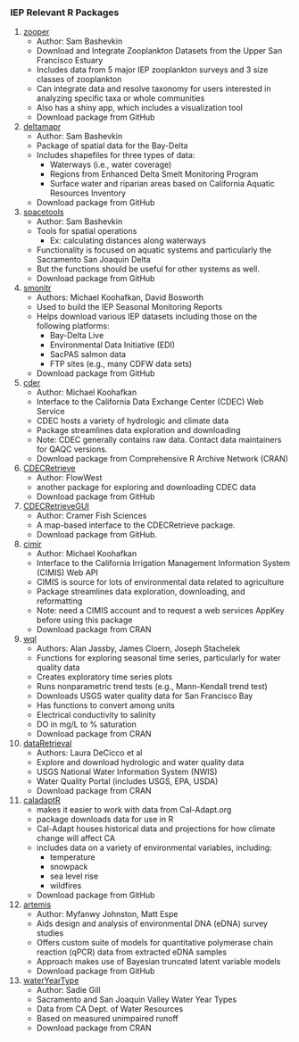 ### IEP Relevant R Packages

1. [zooper](https://github.com/InteragencyEcologicalProgram/zooper)  
    * Author: Sam Bashevkin  
    * Download and Integrate Zooplankton Datasets from the Upper San Francisco Estuary   
    * Includes data from 5 major IEP zooplankton surveys and 3 size classes of zooplankton  
    * Can integrate data and resolve taxonomy for users interested in analyzing specific taxa or whole communities  
    * Also has a shiny app, which includes a visualization tool  
    * Download package from GitHub  
2. [deltamapr](https://github.com/InteragencyEcologicalProgram/deltamapr)   
    * Author: Sam Bashevkin  
    * Package of spatial data for the Bay-Delta   
    * Includes shapefiles for three types of data:  
      * Waterways (i.e., water coverage)  
      * Regions from Enhanced Delta Smelt Monitoring Program  
      * Surface water and riparian areas based on California Aquatic Resources Inventory
    * Download package from GitHub  
3. [spacetools](https://github.com/sbashevkin/spacetools)
    * Author: Sam Bashevkin  
    * Tools for spatial operations  
      * Ex: calculating distances along waterways
    * Functionality is focused on aquatic systems and particularly the Sacramento San Joaquin Delta 
    * But the functions should be useful for other systems as well.
    * Download package from GitHub
4. [smonitr](https://github.com/InteragencyEcologicalProgram/smonitr)
    * Authors: Michael Koohafkan, David Bosworth 
    * Used to build the IEP Seasonal Monitoring Reports
    * Helps download various IEP datasets including those on the following platforms:
      * Bay-Delta Live
      * Environmental Data Initiative (EDI)
      * SacPAS salmon data
      * FTP sites (e.g., many CDFW data sets)  
    * Download package from GitHub
5. [cder](https://github.com/mkoohafkan/cder) 
    * Author: Michael Koohafkan
    * Interface to the California Data Exchange Center (CDEC) Web Service
    * CDEC hosts a variety of hydrologic and climate data
    * Package streamlines data exploration and downloading
    * Note: CDEC generally contains raw data. Contact data maintainers for QAQC versions.
    * Download package from Comprehensive R Archive Network (CRAN)
6. [CDECRetrieve](https://github.com/FlowWest/CDECRetrieve/)
    * Author: FlowWest
    * another package for exploring and downloading CDEC data
    * Download package from GitHub
7. [CDECRetrieveGUI](https://github.com/fishsciences/CDECRetrieveGUI)
    * Author: Cramer Fish Sciences
    * A map-based interface to the CDECRetrieve package.
    * Download package from GitHub.
8. [cimir](https://github.com/mkoohafkan/cimir)  
    * Author: Michael Koohafkan
    * Interface to the California Irrigation Management Information System (CIMIS) Web API
    * CIMIS is source for lots of environmental data related to agriculture
    * Package streamlines data exploration, downloading, and reformatting
    * Note: need a CIMIS account and to request a web services AppKey before using this package
    * Download package from CRAN
9. [wql](https://github.com/jsta/wql)  
    * Authors: Alan Jassby, James Cloern, Joseph Stachelek
    * Functions for exploring seasonal time series, particularly for water quality data
    * Creates exploratory time series plots 
    * Runs nonparametric trend tests (e.g., Mann-Kendall trend test)
    * Downloads USGS water quality data for San Francisco Bay
    * Has functions to convert among units
    * Electrical conductivity to salinity
    * DO in mg/L to % saturation
    * Download package from CRAN
10. [dataRetrieval](https://github.com/USGS-R/dataRetrieval/)  
    * Authors: Laura DeCicco et al
    * Explore and download hydrologic and water quality data
    * USGS National Water Information System (NWIS)
    * Water Quality Portal (includes USGS, EPA, USDA)
    * Download package from CRAN
11. [caladaptR](https://github.com/ucanr-igis/caladaptr/)     
    * makes it easier to work with data from Cal-Adapt.org 
    * package downloads data for use in R
    * Cal-Adapt houses historical data and projections for how climate change will affect CA
    * includes data on a variety of environmental variables, including:
      * temperature
      * snowpack
      * sea level rise
      * wildfires
    * Download package from GitHub
12. [artemis](https://github.com/fishsciences/artemis)    
    * Author: Myfanwy Johnston, Matt Espe
    * Aids design and analysis of environmental DNA (eDNA) survey studies
    * Offers custom suite of models for quantitative polymerase chain reaction (qPCR) data from extracted eDNA samples
    * Approach makes use of Bayesian truncated latent variable models 
    * Download package from GitHub
13. [waterYearType](https://github.com/FlowWest/waterYearType/)    
    * Author: Sadie Gill 
    * Sacramento and San Joaquin Valley Water Year Types
    * Data from CA Dept. of Water Resources
    * Based on measured unimpaired runoff
    * Download package from CRAN
